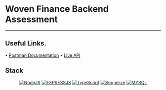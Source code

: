 # Woven Finance Backend Assessment

---

## Useful Links.

•⁠  ⁠[Postman Documentation](https://documenter.getpostman.com/view/27074715/2sAXxS7rBh)
•⁠  ⁠[Live API](https://woven-finance.onrender.com/)

## Stack

<div align="center">

<a href="">![NodeJS](https://img.shields.io/badge/node.js-6DA55F?style=for-the-badge&logo=node.js&logoColor=white)</a>
<a href="">![EXPRESSJS](https://img.shields.io/badge/expressjs-%23E0234E.svg?style=for-the-badge&logo=expressjs&logoColor=white)</a>
<a href="">![TypeScript](https://img.shields.io/badge/typescript-%23007ACC.svg?style=for-the-badge&logo=typescript&logoColor=white)</a>
<a href="">![Sequelize](https://img.shields.io/badge/sequelizejs-%23007ACC.svg?style=for-the-badge&logo=sequelizejs&logoColor=white)</a>
<a href="">![MYSQL](https://img.shields.io/badge/mysql-%23007ACC.svg?style=for-the-badge&logo=mysql&logoColor=white)</a>

</div>